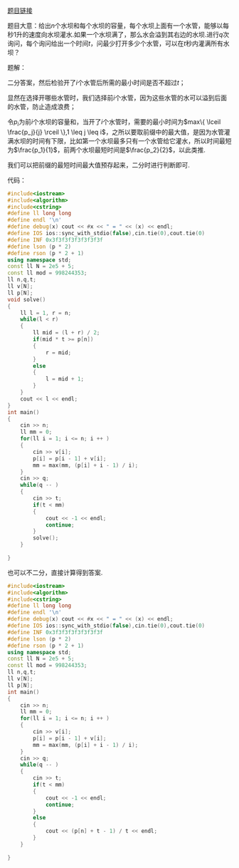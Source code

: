 [题目链接](https://codeforces.com/contest/1700/problem/D)

题目大意：给出$n$个水坝和每个水坝的容量，每个水坝上面有一个水管，能够以每秒$1$升的速度向水坝灌水.如果一个水坝满了，那么水会溢到其右边的水坝.进行$q$次询问，每个询问给出一个时间$t$，问最少打开多少个水管，可以在$t$秒内灌满所有水坝？


题解：

二分答案，然后检验开了$i$个水管后所需的最小时间是否不超过$t$；

显然在选择开哪些水管时，我们选择前$i$个水管，因为这些水管的水可以溢到后面的水管，防止造成浪费；

令$p_i$为前$i$个水坝的容量和，当开了$i$个水管时，需要的最小时间为$max\{ \lceil \frac{p_j}{j} \rceil \},1 \leq j \leq i$，之所以要取前缀中的最大值，是因为水管灌满水坝的时间有下限，比如第一个水坝最多只有一个水管给它灌水，所以时间最短为$\frac{p_1}{1}$，前两个水坝最短时间是$\frac{p_2}{2}$，以此类推.

我们可以把前缀的最短时间最大值预存起来，二分时进行判断即可.

代码：

```cpp
#include<iostream>
#include<algorithm>
#include<cstring>
#define ll long long
#define endl '\n'
#define debug(x) cout << #x << " = " << (x) << endl;
#define IOS ios::sync_with_stdio(false),cin.tie(0),cout.tie(0)
#define INF 0x3f3f3f3f3f3f3f3f
#define lson (p * 2)
#define rson (p * 2 + 1)
using namespace std;
const ll N = 2e5 + 5;
const ll mod = 998244353;
ll n,q,t;
ll v[N];
ll p[N];
void solve()
{
	ll l = 1, r = n;
	while(l < r)
	{
		ll mid = (l + r) / 2;
		if(mid * t >= p[n])
		{
			r = mid;
		}
		else
		{
			l = mid + 1;
		}
	}
	cout << l << endl;
}
int main()
{
	cin >> n;
	ll mm = 0;
	for(ll i = 1; i <= n; i ++ )
	{
		cin >> v[i];
		p[i] = p[i - 1] + v[i];
		mm = max(mm, (p[i] + i - 1) / i);
	}
	cin >> q;
	while(q -- )
	{
		cin >> t;
		if(t < mm)
		{
			cout << -1 << endl;
			continue;
		}
		solve();
	}
	
}
```

也可以不二分，直接计算得到答案.

```cpp
#include<iostream>
#include<algorithm>
#include<cstring>
#define ll long long
#define endl '\n'
#define debug(x) cout << #x << " = " << (x) << endl;
#define IOS ios::sync_with_stdio(false),cin.tie(0),cout.tie(0)
#define INF 0x3f3f3f3f3f3f3f3f
#define lson (p * 2)
#define rson (p * 2 + 1)
using namespace std;
const ll N = 2e5 + 5;
const ll mod = 998244353;
ll n,q,t;
ll v[N];
ll p[N];
int main()
{
	cin >> n;
	ll mm = 0;
	for(ll i = 1; i <= n; i ++ )
	{
		cin >> v[i];
		p[i] = p[i - 1] + v[i];
		mm = max(mm, (p[i] + i - 1) / i);
	}
	cin >> q;
	while(q -- )
	{
		cin >> t;
		if(t < mm)
		{
			cout << -1 << endl;
			continue;
		}
		else
		{
			cout << (p[n] + t - 1) / t << endl;
		}
	}
	
}
```



